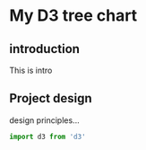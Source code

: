 # My D3 tree chart

## introduction

This is intro

## Project design

design principles...

```js
import d3 from 'd3'
```

